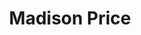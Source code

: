 ---
layout: employee
skillsid: 9
title: 'Madison Price'
permalink: /employees/:title 
location: 'Sacramento'
position: 'Commercial Real Estate Broker'
availability: 1
internal: false
categories: 
- employees
phoneNumber: 555-555-5555
email: email@gmail.com
manage: false
---